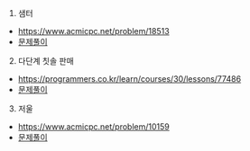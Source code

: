 
1. 샘터
* https://www.acmicpc.net/problem/18513
* [문제풀이](https://ryu-e.tistory.com/39)

2. 다단계 칫솔 판매
* https://programmers.co.kr/learn/courses/30/lessons/77486
* [문제풀이](https://ryu-e.tistory.com/38)

3. 저울
* https://www.acmicpc.net/problem/10159
* [문제풀이](https://ryu-e.tistory.com/37)
